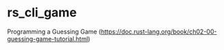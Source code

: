 # rs_cli_game
Programming a Guessing Game (https://doc.rust-lang.org/book/ch02-00-guessing-game-tutorial.html)
